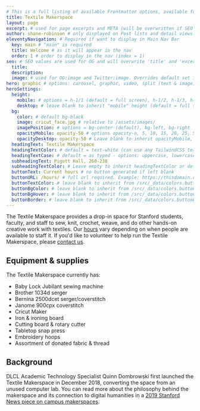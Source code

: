 ```yaml
---
# This is a full listing of available Frontmatter options, available for any content (.md) file.
title: Textile Makerspace
layout: page
excerpt: # used for page excerpts and META (will be overwritten if SEO used below)
author: shane-robinson # only displayed on Post lists and detail views. Defaults to _data/meta.authorURL
eleventyNavigation: # Required if want to display in Main Nav Bar
  key: main # "main" is required
  title: Welcome # as it will appear in the nav
  order: 1 # order to display in the nav (index = 1)
seo: # SEO values are used for OG and will overwrite 'title' and 'excerpt' above
  title:
  description:
  image: # used for OG:image and Twitter:image. Overrides default set in _data/meta.siteImage
hero: graphic # options: carousel, graphic, video, split (text & image)
heroSettings:
  height:
    mobile: # options = h-1/1 (default = full screen), h-1/2, h-1/3, h-3/4, h-9/10, h-48 (12rem, 192px), h-56 (14rem, 224px), h-64 (16rem, 256px)
    desktop: # leave blank to inherit "mobile" height (default = full screen)
  bg:
    color: # default bg-black
    image: cricut_face.jpg # relative to /assets/images/
    imagePosition: # options = bg-center (default), bg-left, bg-right
    opacityMobile: opacity-50 # options opacity-n, 5, 10, 15, 20, 25, 50, 75, 100 (default)
    opacityDesktop: opacity-50 # Leave blank to inherit opacityMobile, use same options as opacityMobile
  headingText: Textile Makerspace
  headingTextColor: # default = text-white (can use any TailwindCSS text-[color]-[xxx])
  headingTextCase: # default = as typed - options: uppercase, lowercase, capitalize
  subheadingText: Pigott Hall, 260-238
  subheadingTextColor: # Leave empty to inherit headingTextColor or default (text-white) or use any text-[color]-[xxx]
  buttonText: Current hours # no button generated if left blank
  buttonURL: /hours/ # full url required. Example: https://thisdomain.com/somepage/
  buttonTextColor: # leave blank to inherit from /src/_data/colors.buttonCustom or buttonDefault
  buttonBgColor: # leave blank to inherit from /src/_data/colors.buttonCustom.bg or buttonDefault.bg
  buttonBgHover: # leave blank to inherit from /src/_data/colors.buttonCustom.bgHover or buttonDefault.bgHover
  buttonBorder: # leave blank to inherit from /src/_data/colors.buttonCustom.border or buttonDefault.border
---
```



The Textile Makerspace provides a drop-in space for Stanford students, faculty, and staff to sew, knit, crochet, weave, and do other hands-on creative work with textiles. Our [hours](hours) vary depending on when people are available to staff it. If you'd like to volunteer to help run the Textile Makerspace, please [contact us](contact).

## Equipment & supplies
The Textile Makerspace currently has:

- Baby Lock Jubilant sewing machine
- Brother 1034d serger
- Bernina 2500dcet serger/coverstitch
- Janome 900cpx coverstitch
- Cricut Maker
- Iron & ironing board
- Cutting board & rotary cutter
- Tabletop snap press
- Embroidery hoops
- Assortment of donated fabric & thread


## Background
DLCL Academic Technology Specialist Quinn Dombrowski first launched the Textile Makerspace in December 2018, converting the space from an unused computer lab. You can read more about the philosophy behind the makerspace and its connection to digital humanities in a [2019 Stanford News piece on campus makerspaces](https://news.stanford.edu/2019/12/09/makerspaces-at-stanford/).